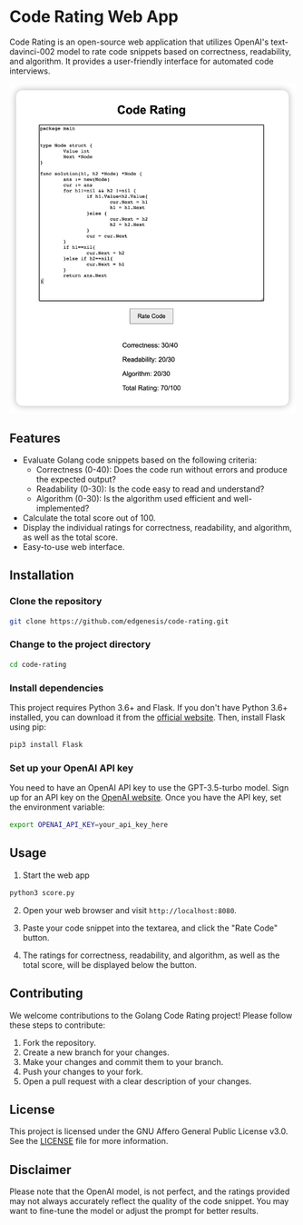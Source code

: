 # Code Rating Web App

Code Rating is an open-source web application that utilizes OpenAI's text-davinci-002 model to rate code snippets based on correctness, readability, and algorithm. It provides a user-friendly interface for automated code interviews.

![Code Rating](./img/code_rating.png)

## Features

- Evaluate Golang code snippets based on the following criteria:
  - Correctness (0-40): Does the code run without errors and produce the expected output?
  - Readability (0-30): Is the code easy to read and understand?
  - Algorithm (0-30): Is the algorithm used efficient and well-implemented?
- Calculate the total score out of 100.
- Display the individual ratings for correctness, readability, and algorithm, as well as the total score.
- Easy-to-use web interface.

## Installation

### Clone the repository

```bash
git clone https://github.com/edgenesis/code-rating.git
```

### Change to the project directory

```bash
cd code-rating
```

### Install dependencies

This project requires Python 3.6+ and Flask. If you don't have Python 3.6+ installed, you can download it from the [official website](https://www.python.org/downloads/). Then, install Flask using pip:

```bash
pip3 install Flask
```

### Set up your OpenAI API key

You need to have an OpenAI API key to use the GPT-3.5-turbo model. Sign up for an API key on the [OpenAI website](https://www.openai.com/). Once you have the API key, set the environment variable:

```bash
export OPENAI_API_KEY=your_api_key_here
```

## Usage

1. Start the web app

```bash
python3 score.py
```

2. Open your web browser and visit `http://localhost:8080`.

3. Paste your code snippet into the textarea, and click the "Rate Code" button.

4. The ratings for correctness, readability, and algorithm, as well as the total score, will be displayed below the button.

## Contributing

We welcome contributions to the Golang Code Rating project! Please follow these steps to contribute:

1. Fork the repository.
2. Create a new branch for your changes.
3. Make your changes and commit them to your branch.
4. Push your changes to your fork.
5. Open a pull request with a clear description of your changes.

## License

This project is licensed under the GNU Affero General Public License v3.0. See the [LICENSE](LICENSE) file for more information.

## Disclaimer

Please note that the OpenAI model, is not perfect, and the ratings provided may not always accurately reflect the quality of the code snippet. You may want to fine-tune the model or adjust the prompt for better results.
